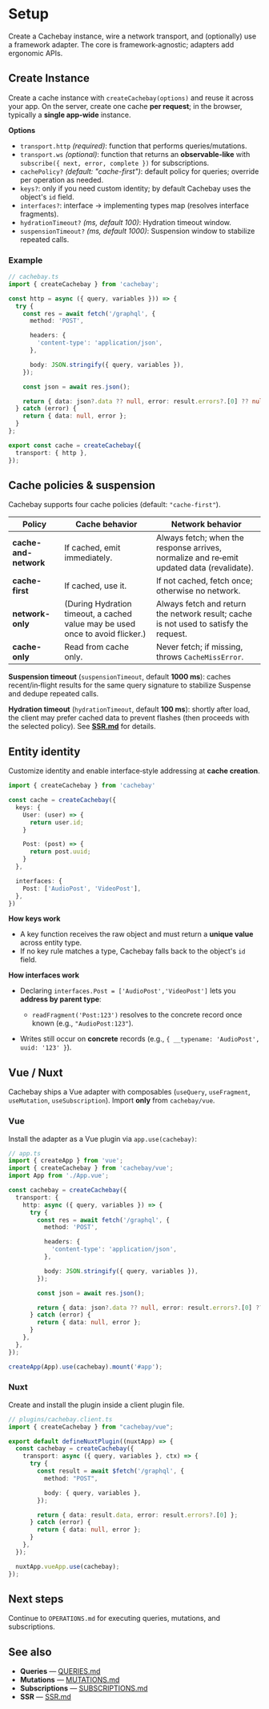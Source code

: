
# Setup

Create a Cachebay instance, wire a network transport, and (optionally) use a framework adapter. The core is framework‑agnostic; adapters add ergonomic APIs.

## Create Instance

Create a cache instance with `createCachebay(options)` and reuse it across your app. On the server, create one cache **per request**; in the browser, typically a **single app‑wide** instance.

**Options**

* `transport.http` *(required)*: function that performs queries/mutations.
* `transport.ws` *(optional)*: function that returns an **observable‑like** with `subscribe({ next, error, complete })` for subscriptions.
* `cachePolicy?` *(default: "cache-first")*: default policy for queries; override per operation as needed.
* `keys?`: only if you need custom identity; by default Cachebay uses the object's `id` field.
* `interfaces?`: interface → implementing types map (resolves interface fragments).
* `hydrationTimeout?` *(ms, default 100)*: Hydration timeout window.
* `suspensionTimeout?` *(ms, default 1000)*: Suspension window to stabilize repeated calls.

### Example

```ts
// cachebay.ts
import { createCachebay } from 'cachebay';

const http = async ({ query, variables })) => {
  try {
    const res = await fetch('/graphql', {
      method: 'POST',

      headers: {
        'content-type': 'application/json',
      },

      body: JSON.stringify({ query, variables }),
    });

    const json = await res.json();

    return { data: json?.data ?? null, error: result.errors?.[0] ?? null };
  } catch (error) {
    return { data: null, error };
  }
};

export const cache = createCachebay({
  transport: { http },
});
```

## Cache policies & suspension

Cachebay supports four cache policies (default: `"cache-first"`).

| Policy                | Cache behavior                                                                | Network behavior                                                                          |
| --------------------- | ----------------------------------------------------------------------------- | ----------------------------------------------------------------------------------------- |
| **cache-and-network** | If cached, emit immediately.                                                  | Always fetch; when the response arrives, normalize and re‑emit updated data (revalidate). |
| **cache-first**       | If cached, use it.                                                            | If not cached, fetch once; otherwise no network.                                          |
| **network-only**      | (During Hydration timeout, a cached value may be used once to avoid flicker.) | Always fetch and return the network result; cache is not used to satisfy the request.     |
| **cache-only**        | Read from cache only.                                                         | Never fetch; if missing, throws `CacheMissError`.                                         |

**Suspension timeout** (`suspensionTimeout`, default **1000 ms**): caches recent/in‑flight results for the same query signature to stabilize Suspense and dedupe repeated calls.

**Hydration timeout** (`hydrationTimeout`, default **100 ms**): shortly after load, the client may prefer cached data to prevent flashes (then proceeds with the selected policy). See **[SSR.md](./SSR.md)** for details.

## Entity identity

Customize identity and enable interface‑style addressing at **cache creation**.

```ts
import { createCachebay } from 'cachebay'

const cache = createCachebay({
  keys: {
    User: (user) => {
      return user.id;
    }

    Post: (post) => {
      return post.uuid;
    }
  },

  interfaces: {
    Post: ['AudioPost', 'VideoPost'],
  },
})
```

**How keys work**

* A key function receives the raw object and must return a **unique value**  across entity type.
* If no key rule matches a type, Cachebay falls back to the object's `id` field.

**How interfaces work**

* Declaring `interfaces.Post = ['AudioPost','VideoPost']` lets you **address by parent type**:

  * `readFragment('Post:123')` resolves to the concrete record once known (e.g., `"AudioPost:123"`).
* Writes still occur on **concrete** records (e.g., `{ __typename: 'AudioPost', uuid: '123' }`).


## Vue / Nuxt

Cachebay ships a Vue adapter with composables (`useQuery`, `useFragment`, `useMutation`, `useSubscription`). Import **only** from `cachebay/vue`.

### Vue

Install the adapter as a Vue plugin via `app.use(cachebay)`:

```ts
// app.ts
import { createApp } from 'vue';
import { createCachebay } from 'cachebay/vue';
import App from './App.vue';

const cachebay = createCachebay({
  transport: {
    http: async ({ query, variables }) => {
      try {
        const res = await fetch('/graphql', {
          method: 'POST',

          headers: {
            'content-type': 'application/json',
          },

          body: JSON.stringify({ query, variables }),
        });

        const json = await res.json();

        return { data: json?.data ?? null, error: result.errors?.[0] ?? null };
      } catch (error) {
        return { data: null, error };
      }
    },
  },
});

createApp(App).use(cachebay).mount('#app');
```

### Nuxt

Create and install the plugin inside a client plugin file.

```ts
// plugins/cachebay.client.ts
import { createCachebay } from "cachebay/vue";

export default defineNuxtPlugin((nuxtApp) => {
  const cachebay = createCachebay({
    transport: async ({ query, variables }, ctx) => {
      try {
        const result = await $fetch('/graphql', {
          method: "POST",

          body: { query, variables },
        });

        return { data: result.data, error: result.errors?.[0] };
      } catch (error) {
        return { data: null, error };
      }
    },
  });

  nuxtApp.vueApp.use(cachebay);
});
```

## Next steps

Continue to `OPERATIONS.md` for executing queries, mutations, and subscriptions.

## See also

* **Queries** — [QUERIES.md](./QUERIES.md)
* **Mutations** — [MUTATIONS.md](./MUTATIONS.md)
* **Subscriptions** — [SUBSCRIPTIONS.md](./SUBSCRIPTIONS.md)
* **SSR** — [SSR.md](./SSR.md)
